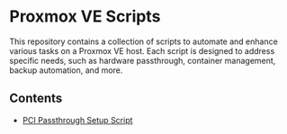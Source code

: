 # Proxmox VE Scripts

This repository contains a collection of scripts to automate and enhance various tasks on a Proxmox VE host. Each script is designed to address specific needs, such as hardware passthrough, container management, backup automation, and more.

## Contents

- [PCI Passthrough Setup Script](#pci-passthrough-setup-script)
